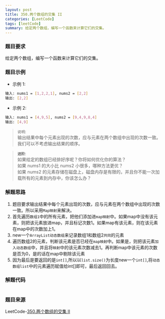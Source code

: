 ```yaml
---
layout: post
title: 350.两个数组的交集 II
categories: [LeetCode]
tags: [leetCode]
summary: 给定两个数组，编写一个函数来计算它们的交集。
---
```


### 题目要求
给定两个数组，编写一个函数来计算它们的交集。

### 题目示例
- 示例 1:
```sh
输入: nums1 = [1,2,2,1], nums2 = [2,2]
输出: [2,2]
```

- 示例 2:
```sh
输入: nums1 = [4,9,5], nums2 = [9,4,9,8,4]
输出: [4,9]
```
> `说明`:  
> 输出结果中每个元素出现的次数，应与元素在两个数组中出现的次数一致。
> 我们可以不考虑输出结果的顺序。

> **`进阶`**:  
> 如果给定的数组已经排好序呢？你将如何优化你的算法？  
> 如果 nums1 的大小比 nums2 小很多，哪种方法更优？  
> 如果 nums2 的元素存储在磁盘上，磁盘内存是有限的，并且你不能一次加载所有的元素到内存中，你该怎么办？  

### 解题思路
1. 题目要求输出结果中每个元素出现的次数，应与元素在两个数组中出现的次数一致。所以采用`Map映射`来解决。
1. 首先遍历`数组1`中的所有元素，把他们添加进`map映射`中。如果map中没有该元素，则把该元素放进map，并且标记次数1。如果map有该元素，则在该元素在map中的次数加上1。
1. new一个`ArrayList动态数组`来记录数组1和数组2`共同`的元素
1. 遍历数组2的元素，判断该元素是否已经在`map映射`中。如果是，则把该元素`加入动态数组`中，并且将`映射`中的该元素次数减去1。再判断map中该元素的次数是否为0，是的话在map中剔除该元素
1. 因为最后是要返回的是`int[]`,所以以`list.size()`为长度new一个`int[]`,将`动态数组list`中的元素遍历赋值给int[]即可，最后返回回去。

### 解题代码
```java

```

### 题目来源
LeetCode-[350.两个数组的交集 II](https://leetcode-cn.com/problems/intersection-of-two-arrays-ii/)
